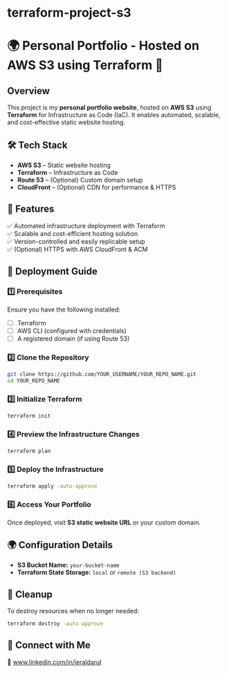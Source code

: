 # terraform-project-s3
# 🌍 Personal Portfolio - Hosted on AWS S3 using Terraform 🚀

## Overview

This project is my **personal portfolio website**, hosted on **AWS S3** using **Terraform** for Infrastructure as Code (IaC). It enables automated, scalable, and cost-effective static website hosting.

## 🛠️ Tech Stack

- **AWS S3** – Static website hosting
- **Terraform** – Infrastructure as Code
- **Route 53** – (Optional) Custom domain setup
- **CloudFront** – (Optional) CDN for performance & HTTPS

## 📌 Features

✅ Automated infrastructure deployment with Terraform  
✅ Scalable and cost-efficient hosting solution  
✅ Version-controlled and easily replicable setup  
✅ (Optional) HTTPS with AWS CloudFront & ACM  

## 🚀 Deployment Guide

### 1️⃣ Prerequisites
Ensure you have the following installed:
- [ ] Terraform
- [ ] AWS CLI (configured with credentials)
- [ ] A registered domain (if using Route 53)

### 2️⃣ Clone the Repository
```bash
git clone https://github.com/YOUR_USERNAME/YOUR_REPO_NAME.git  
cd YOUR_REPO_NAME  
```

### 3️⃣ Initialize Terraform
```bash
terraform init  
```

### 4️⃣ Preview the Infrastructure Changes
```bash
terraform plan  
```

### 5️⃣ Deploy the Infrastructure
```bash
terraform apply -auto-approve  
```

### 6️⃣ Access Your Portfolio
Once deployed, visit **S3 static website URL** or your custom domain.

## 🌍 Configuration Details

- **S3 Bucket Name:** `your-bucket-name`
- **Terraform State Storage:** `local` or `remote (S3 backend)`

## 🧹 Cleanup
To destroy resources when no longer needed:
```bash
terraform destroy -auto-approve  
```

## 🚀 Connect with Me
📩 www.linkedin.com/in/jeraldarul

